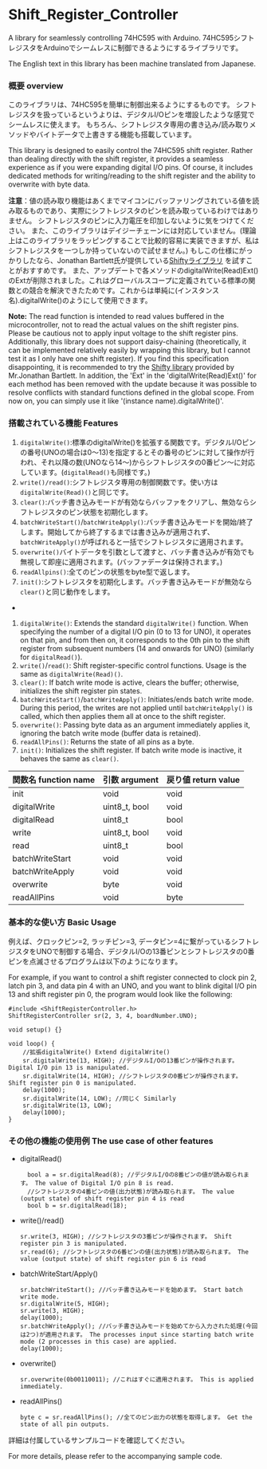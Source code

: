 # Shift_Register_Controller
A library for seamlessly controlling 74HC595 with Arduino.
74HC595シフトレジスタをArduinoでシームレスに制御できるようにするライブラリです。

The English text in this library has been machine translated from Japanese.

### 概要 overview
このライブラリは、74HC595を簡単に制御出来るようにするものです。
シフトレジスタを扱っているというよりは、デジタルI/Oピンを増設したような感覚でシームレスに使えます。
もちろん、シフトレジスタ専用の書き込み/読み取りメソッドやバイトデータで上書きする機能も搭載しています。

This library is designed to easily control the 74HC595 shift register. Rather than dealing directly with the shift register, it provides a seamless experience as if you were expanding digital I/O pins. Of course, it includes dedicated methods for writing/reading to the shift register and the ability to overwrite with byte data.

**注意**：値の読み取り機能はあくまでマイコンにバッファリングされている値を読み取るものであり、実際にシフトレジスタのピンを読み取っているわけではありません。
シフトレジスタのピンに入力電圧を印加しないように気をつけてください。
また、このライブラリはデイジーチェーンには対応していません。(理論上はこのライブラリをラッピングすることで比較的容易に実装できますが、私はシフトレジスタを一つしか持っていないので試せません。)
もしこの仕様にがっかりしたなら、Jonathan Bartlett氏が提供している[Shiftyライブラリ](https://www.github.com/johnnyb/Shifty)
を試すことがおすすめです。
また、アップデートで各メソッドのdigitalWrite(Read)Ext()のExtが削除されました。これはグローバルスコープに定義されている標準の関数との競合を解決できたためです。これからは単純に(インスタンス名).digitalWrite()のようにして使用できます。

**Note:** The read function is intended to read values buffered in the microcontroller, not to read the actual values on the shift register pins. Please be cautious not to apply input voltage to the shift register pins. Additionally, this library does not support daisy-chaining (theoretically, it can be implemented relatively easily by wrapping this library, but I cannot test it as I only have one shift register). If you find this specification disappointing, it is recommended to try the [Shifty library](https://www.github.com/johnnyb/Shifty) provided by Mr.Jonathan Bartlett.
In addition, the 'Ext' in the 'digitalWrite(Read)Ext()' for each method has been removed with the update because it was possible to resolve conflicts with standard functions defined in the global scope. From now on, you can simply use it like '(instance name).digitalWrite()'.

### 搭載されている機能 Features
1. `digitalWrite()`:標準のdigitalWrite()を拡張する関数です。デジタルI/Oピンの番号(UNOの場合は0～13)を指定するとその番号のピンに対して操作が行われ、それ以降の数(UNOなら14～)からシフトレジスタの0番ピン～に対応しています。(`digitalRead()`も同様です。)
2. `write()/read()`:シフトレジスタ専用の制御関数です。使い方は`digitalWrite(Read)()`と同じです。
3. `clear()`:バッチ書き込みモードが有効ならバッファをクリアし、無効ならシフトレジスタのピン状態を初期化します。
4. `batchWriteStart()`/`batchWriteApply()`:バッチ書き込みモードを開始/終了します。開始してから終了するまでは書き込みが適用されず、`batchWriteApply()`が呼ばれると一括でシフトレジスタに適用されます。
5. `overwrite()`バイトデータを引数として渡すと、バッチ書き込みが有効でも無視して即座に適用されます。(バッファデータは保持されます。)
6. `readAllpins()`:全てのピンの状態をbyte型で返します。
7. `init()`:シフトレジスタを初期化します。バッチ書き込みモードが無効なら`clear()`と同じ動作をします。

-

1. `digitalWrite()`: Extends the standard `digitalWrite()` function. When specifying the number of a digital I/O pin (0 to 13 for UNO), it operates on that pin, and from then on, it corresponds to the 0th pin to the shift register from subsequent numbers (14 and onwards for UNO) (similarly for `digitalRead()`).
2. `write()`/`read()`: Shift register-specific control functions. Usage is the same as `digitalWrite(Read)()`.
3. `clear()`: If batch write mode is active, clears the buffer; otherwise, initializes the shift register pin states.
4. `batchWriteStart()`/`batchWriteApply()`: Initiates/ends batch write mode. During this period, the writes are not applied until `batchWriteApply()` is called, which then applies them all at once to the shift register.
5. `overwrite()`: Passing byte data as an argument immediately applies it, ignoring the batch write mode (buffer data is retained).
6. `readAllPins()`: Returns the state of all pins as a byte.
7. `init()`: Initializes the shift register. If batch write mode is inactive, it behaves the same as `clear()`.

| 関数名 function name | 引数 argument | 戻り値 return value |
|---------------------|---------------|---------------------|
| init                | void           | void                |
| digitalWrite     | uint8_t, bool | void                |
| digitalRead     | uint8_t        | bool                |
| write              | uint8_t, bool  | void                |
| read               | uint8_t        | bool                |
| batchWriteStart    | void           | void                |
| batchWriteApply      | void           | void                |
| overwrite          | byte           | void                |
| readAllPins        | void           | byte                |

### 基本的な使い方 Basic Usage
例えば、クロックピン=2, ラッチピン=3, データピン=4に繋がっているシフトレジスタをUNOで制御する場合、デジタルI/Oの13番ピンとシフトレジスタの0番ピンを点滅させるプログラムは以下のようになります。

For example, if you want to control a shift register connected to clock pin 2, latch pin 3, and data pin 4 with an UNO, and you want to blink digital I/O pin 13 and shift register pin 0, the program would look like the following:

```
#include <ShiftRegisterController.h>
ShiftRegisterController sr(2, 3, 4, boardNumber.UNO);

void setup() {}

void loop() {
    //拡張digitalWrite() Extend digitalWrite()
    sr.digitalWrite(13, HIGH); //デジタルI/Oの13番ピンが操作されます。 Digital I/O pin 13 is manipulated.
    sr.digitalWrite(14, HIGH); //シフトレジスタの0番ピンが操作されます。 Shift register pin 0 is manipulated.
    delay(1000);
    sr.digitalWrite(14, LOW); //同じく Similarly
    sr.digitalWrite(13, LOW);
    delay(1000);
}
```

### その他の機能の使用例 The use case of other features
- digitalRead()
  ```
    bool a = sr.digitalRead(8); //デジタルI/Oの8番ピンの値が読み取られます。 The value of Digital I/O pin 8 is read.
    //シフトレジスタの4番ピンの値(出力状態)が読み取られます。 The value (output state) of shift register pin 4 is read
    bool b = sr.digitalRead(18);
  ```
- write()/read()
  ```
  sr.write(3, HIGH); //シフトレジスタの3番ピンが操作されます。 Shift register pin 3 is manipulated.
  sr.read(6); //シフトレジスタの6番ピンの値(出力状態)が読み取られます。 The value (output state) of shift register pin 6 is read
  ```

- batchWriteStart/Apply()
  ```
  sr.batchWriteStart(); //バッチ書き込みモードを始めます。 Start batch write mode.
  sr.digitalWrite(5, HIGH);
  sr.write(3, HIGH);
  delay(1000);
  sr.batchWriteApply(); //バッチ書き込みモードを始めてから入力された処理(今回は2つ)が適用されます。 The processes input since starting batch write mode (2 processes in this case) are applied.
  delay(1000);
  ```
- overwrite()
  ```
  sr.overwrite(0b00110011); //これはすぐに適用されます。 This is applied immediately.
  ```
- readAllPins()
  ```
  byte c = sr.readAllPins(); //全てのピン出力の状態を取得します。 Get the state of all pin outputs.
  ```

詳細は付属しているサンプルコードを確認してください。

For more details, please refer to the accompanying sample code.

